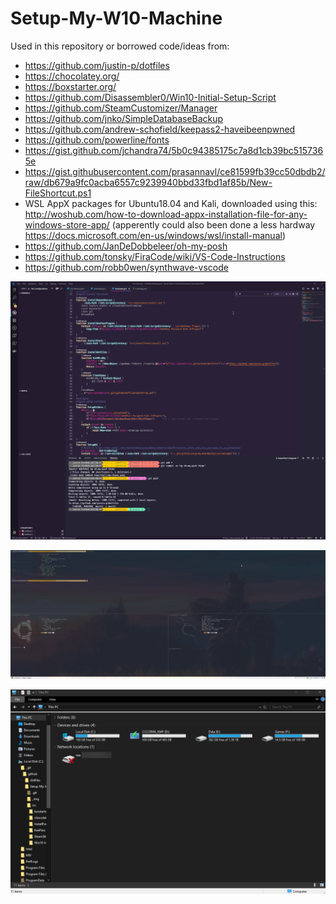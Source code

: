 # Setup-My-W10-Machine

Used in this repository or borrowed code/ideas from:
 - https://github.com/justin-p/dotfiles
 - https://chocolatey.org/
 - https://boxstarter.org/
 - https://github.com/Disassembler0/Win10-Initial-Setup-Script
 - https://github.com/SteamCustomizer/Manager
 - https://github.com/jnko/SimpleDatabaseBackup
 - https://github.com/andrew-schofield/keepass2-haveibeenpwned
 - https://github.com/powerline/fonts
 - https://gist.github.com/jchandra74/5b0c94385175c7a8d1cb39bc5157365e
 - https://gist.githubusercontent.com/prasannavl/ce81599fb39cc50dbdb2/raw/db679a9fc0acba6557c9239940bbd33fbd1af85b/New-FileShortcut.ps1
 - WSL AppX packages for Ubuntu18.04 and Kali, downloaded using this: http://woshub.com/how-to-download-appx-installation-file-for-any-windows-store-app/ (apperently could also been done a less hardway https://docs.microsoft.com/en-us/windows/wsl/install-manual)
 - https://github.com/JanDeDobbeleer/oh-my-posh
 - https://github.com/tonsky/FiraCode/wiki/VS-Code-Instructions
 - https://github.com/robb0wen/synthwave-vscode

![vscode](_img/Code_YNk0nJukB8.png)  

![ConEmu](_img/ConEmu64_m464DKRBOi.jpg)

![Explorer](_img/explorer_qMPBljG7ib.png)